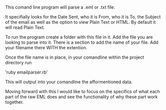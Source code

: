 This comand line program will parse a .eml or .txt file.

It specifially looks for the Date Sent, who it is From, who it is To, the Subject of the email as well as the option to view Plain Text or HTML. By default it will read Plain Text.

To run the program create a folder with this file in it. Add the file you are looking to parse into it. There is a section to add the name of your file. Add your filename there WITH the extention. 

Once the file name is in place, in your comandline within the project directory run 

'ruby emailparser.rb'

This will output into your comandline the afformentioned data. 

Moving forward with this I would like to focus on the specifics of what each part of the raw EML does and see the functionality of why these part work together.  